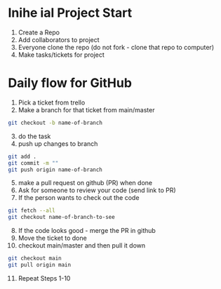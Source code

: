 # Inihe ial Project Start

1. Create a Repo
2. Add collaborators to project
3. Everyone clone the repo (do not fork - clone that repo to computer)
4. Make tasks/tickets for project

# Daily flow for GitHub

1. Pick a ticket from trello
2. Make a branch for that ticket from main/master
```bash
git checkout -b name-of-branch
```
3. do the task
4. push up changes to branch
```bash
git add .
git commit -m ""
git push origin name-of-branch
```
5. make a pull request on github (PR) when done
6. Ask for someone to review your code (send link to PR)
7. If the person wants to check out the code
```bash
git fetch --all
git checkout name-of-branch-to-see
```
8. If the code looks good - merge the PR in github
9. Move the ticket to done
10. checkout main/master and then pull it down
```bash
git checkout main
git pull origin main
```
11. Repeat Steps 1-10
